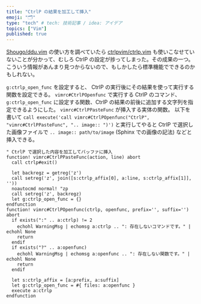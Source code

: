 ```yaml
---
title: "CtrlP の結果を加工して挿入"
emoji: "🗂"
type: "tech" # tech: 技術記事 / idea: アイデア
topics: ["Vim"]
published: true
---
```


[Shougo/ddu.vim](https://github.com/Shougo/ddu.vim) の使い方を調べていたら [ctrlpvim/ctrlp.vim](https://github.com/ctrlpvim/ctrlp.vim) も使いこなせていないことが分かって、むしろ CtrlP の設定が捗ってしまった。その成果の一つ。
こういう情報があんまり見つからないので、もしかしたら標準機能でできるのかもしれない。

`g:ctrlp_open_func` を設定すると、 CtrlP の実行後にその結果を使って実行する関数を設定できる。
`vimrc#CtrlPOpenfunc` で実行する CtrlP のコマンド、 `g:ctrlp_open_func` に設定する関数、CtrlP の結果の前後に追加する文字列を指定できるようにした。
`vimrc#CtrlPPasteFunc` が挿入する実体の関数。
以下を書いて `call execute('call vimrc#CtrlPOpenfunc("CtrlP", "vimrc#CtrlPPasteFunc", ".. image:: ")')` と実行してやると CtrlP で選択した画像ファイルで `.. image:: path/to/image` (Sphinx での画像の記法) などと挿入できる。

```vim: ~/vimfiles/autoload/vimrc.vim
" CtrlP で選択した内容を加工してバッファに挿入
function! vimrc#CtrlPPasteFunc(action, line) abort
  call ctrlp#exit()

  let backregz = getreg('z')
  call setreg('z', join([s:ctrlp_affix[0], a:line, s:ctrlp_affix[1]], ''))
  noautocmd normal! "zp
  call setreg('z', backregz)
  let g:ctrlp_open_func = {}
endfunction
function! vimrc#CtrlPOpenfunc(ctrlp, openfunc, prefix='', suffix='') abort
  if exists(":" .. a:ctrlp) != 2
    echohl WarningMsg | echomsg a:ctrlp .. ": 存在しないコマンドです。" | echohl None
    return
  endif
  if exists("?" .. a:openfunc)
    echohl WarningMsg | echomsg a:openfunc .. ": 存在しない関数です。" | echohl None
    return
  endif

  let s:ctrlp_affix = [a:prefix, a:suffix]
  let g:ctrlp_open_func = #{ files: a:openfunc }
  execute a:ctrlp
endfunction
```

